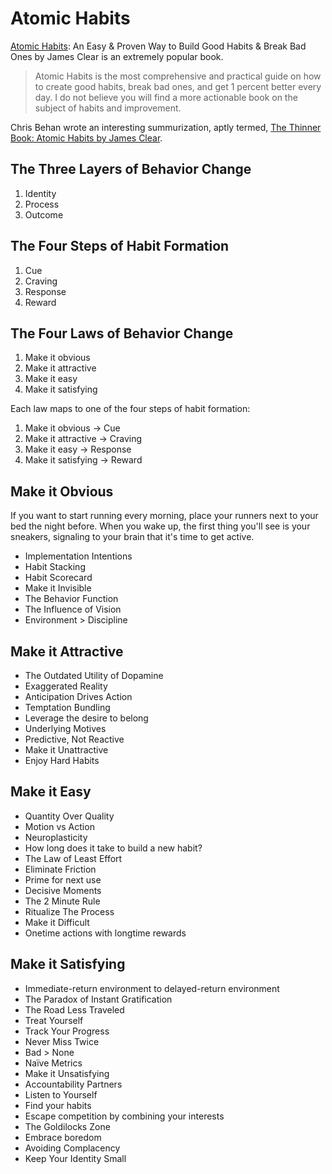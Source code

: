# Atomic Habits

[Atomic Habits](https://jamesclear.com/atomic-habits): An Easy & Proven Way to Build Good Habits & Break Bad Ones by James Clear is an extremely popular book.

> Atomic Habits is the most comprehensive and practical guide on how to create good habits, break bad ones, and get 1 percent better every day. I do not believe you will find a more actionable book on the subject of habits and improvement.

Chris Behan wrote an interesting summurization, aptly termed, [The Thinner Book: Atomic Habits by James Clear](https://www.chrisbehan.ca/posts/atomic-habits).

## The Three Layers of Behavior Change

1. Identity
2. Process
3. Outcome

## The Four Steps of Habit Formation

1. Cue
2. Craving
3. Response
4. Reward

## The Four Laws of Behavior Change

1. Make it obvious
2. Make it attractive
3. Make it easy
4. Make it satisfying

Each law maps to one of the four steps of habit formation:

1. Make it obvious → Cue
2. Make it attractive → Craving
3. Make it easy → Response
4. Make it satisfying → Reward

## Make it Obvious

If you want to start running every morning, place your runners next to your bed the night before. When you wake up, the first thing you'll see is your sneakers, signaling to your brain that it's time to get active.

- Implementation Intentions
- Habit Stacking
- Habit Scorecard
- Make it Invisible
- The Behavior Function
- The Influence of Vision
- Environment > Discipline

## Make it Attractive

- The Outdated Utility of Dopamine
- Exaggerated Reality
- Anticipation Drives Action
- Temptation Bundling
- Leverage the desire to belong
- Underlying Motives
- Predictive, Not Reactive
- Make it Unattractive
- Enjoy Hard Habits

## Make it Easy

- Quantity Over Quality
- Motion vs Action
- Neuroplasticity
- How long does it take to build a new habit?
- The Law of Least Effort
- Eliminate Friction
- Prime for next use
- Decisive Moments
- The 2 Minute Rule
- Ritualize The Process
- Make it Difficult
- Onetime actions with longtime rewards

## Make it Satisfying

- Immediate-return environment to delayed-return environment
- The Paradox of Instant Gratification
- The Road Less Traveled
- Treat Yourself
- Track Your Progress
- Never Miss Twice
- Bad > None
- Naïve Metrics
- Make it Unsatisfying
- Accountability Partners
- Listen to Yourself
- Find your habits
- Escape competition by combining your interests
- The Goldilocks Zone
- Embrace boredom
- Avoiding Complacency
- Keep Your Identity Small